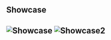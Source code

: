 Showcase
--------------
![Showcase](https://github.com/FurkanEmiroglu/FurkanEmiroglu/blob/main/City-Transition-Stencil/city-transition-bombdrop.gif?raw=true)
![Showcase2](https://github.com/FurkanEmiroglu/FurkanEmiroglu/blob/main/City-Transition-Stencil/city-transition-fullscreen.gif?raw=true)
--------------
